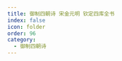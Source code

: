 ```yaml
---
title: 御制四朝诗 宋金元明 钦定四库全书
index: false
icon: folder
order: 96
category:
  - 御制四朝诗
---
```


<AutoCatalog  />
